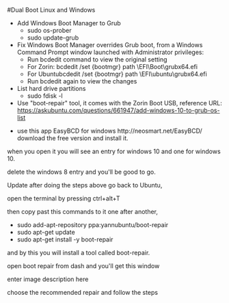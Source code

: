 #Dual Boot Linux and Windows
* Add Windows Boot Manager to Grub
  * sudo os-prober
  * sudo update-grub
* Fix Windows Boot Manager overrides Grub boot, from a Windows Command Prompt window launched with Administrator privileges:
  * Run bcdedit command to view the original setting
  * For Zorin: bcdedit /set {bootmgr} path \EFI\Boot\grubx64.efi
  * For Ubuntubcdedit /set {bootmgr} path \EFI\ubuntu\grubx64.efi
  * Run bcdedit again to view the changes
* List hard drive partitions
  * sudo fdisk -l
* Use "boot-repair" tool, it comes with the Zorin Boot USB, reference URL: https://askubuntu.com/questions/661947/add-windows-10-to-grub-os-list
 * <p>use this app EasyBCD for windows http://neosmart.net/EasyBCD/ download the free version and install it.

when you open it you will see an entry for windows 10 and one for windows 10.

delete the windows 8 entry and you'll be good to go.

Update after doing the steps above go back to Ubuntu,

open the terminal by pressing ctrl+alt+T

then copy past this commands to it one after another,

 * sudo add-apt-repository ppa:yannubuntu/boot-repair
 * sudo apt-get update
 * sudo apt-get install -y boot-repair
 
and by this you will install a tool called boot-repair.

open boot repair from dash and you'll get this window

enter image description here

choose the recommended repair and follow the steps</p>
  
  
